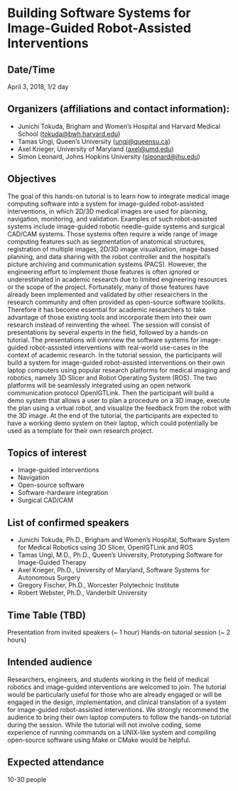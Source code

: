 # Building Software Systems for Image-Guided Robot-Assisted Interventions

## Date/Time
April 3, 2018, 1/2 day

## Organizers (affiliations and contact information):
- Junichi Tokuda, Brigham and Women’s Hospital and Harvard Medical School (tokuda@bwh.harvard.edu)
- Tamas Ungi, Queen’s University (ungi@queensu.ca)
- Axel Krieger, University of Maryland (axel@umd.edu)
- Simon Leonard, Johns Hopkins University (sleonard@jhu.edu)

## Objectives
The goal of this hands-on tutorial is to learn how to integrate medical image computing software into a system for image-guided robot-assisted interventions, in which 2D/3D medical images are used for planning, navigation, monitoring, and validation. Examples of such robot-assisted systems include image-guided robotic needle-guide systems and surgical CAD/CAM systems. Those systems often require a wide range of image computing features such as segmentation of anatomical structures, registration of multiple images, 2D/3D image visualization, image-based planning, and data sharing with the robot controller and the hospital’s picture archiving and communication systems (PACS). However, the engineering effort to implement those features is often ignored or underestimated in academic research due to limited engineering resources or the scope of the project. Fortunately, many of those features have already been implemented and validated by other researchers in the research community and often provided as open-source software toolkits. Therefore it has become essential for academic researchers to take advantage of those existing tools and incorporate them into their own research instead of reinventing the wheel. 
The session will consist of presentations by several experts in the field, followed by a hands-on tutorial. The presentations will overview the software systems for image-guided robot-assisted interventions with real-world use-cases in the context of academic research. In the tutorial session, the participants will build a system for image-guided robot-assisted interventions on their own laptop computers using popular research platforms for medical imaging and robotics, namely 3D Slicer and Robot Operating System (ROS). The two platforms will be seamlessly integrated using an open network communication protocol OpenIGTLink. Then the participant will build a demo system that allows a user to plan a procedure on a 3D image, execute the plan using a virtual robot, and visualize the feedback from the robot with the 3D image. At the end of the tutorial, the participants are expected to have a working demo system on their laptop, which could potentially be used as a template for their own research project.

## Topics of interest
- Image-guided interventions
- Navigation
- Open-source software
- Software-hardware integration
- Surgical CAD/CAM

## List of confirmed speakers
- Junichi Tokuda, Ph.D., Brigham and Women’s Hospital, Software System for Medical Robotics using 3D Slicer, OpenIGTLink and ROS
- Tamas Ungi, M.D., Ph.D., Queen’s University, Prototyping Software for Image-Guided Therapy
- Axel Krieger, Ph.D., University of Maryland, Software Systems for Autonomous Surgery
- Gregory Fischer, Ph.D., Worcester Polytechnic Institute
- Robert Webster, Ph.D., Vanderbilt University

## Time Table (TBD)
Presentation from invited speakers (~ 1 hour)
Hands-on tutorial session (~ 2 hours)

## Intended audience
Researchers, engineers, and students working in the field of medical robotics and image-guided interventions are welcomed to join. The tutorial would be particularly useful for those who are already engaged or will be engaged in the design, implementation, and clinical translation of a system for image-guided robot-assisted interventions. We strongly recommend the audience to bring their own laptop computers to follow the hands-on tutorial during the session. While the tutorial will not involve coding, some experience of running commands on a UNIX-like system and compiling open-source software using Make or CMake would be helpful.

## Expected attendance
10-30 people

